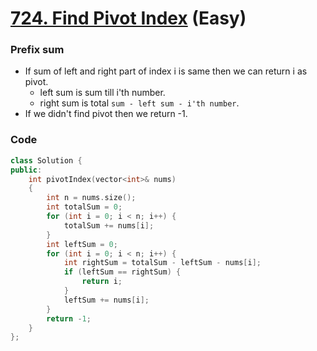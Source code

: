 # [724. Find Pivot Index](https://leetcode.com/problems/find-pivot-index/) (Easy)

### Prefix sum

-   If sum of left and right part of index i is same then we can return i as pivot.
    -   left sum is sum till i'th number.
    -   right sum is total `sum - left sum - i'th number`.
-   If we didn't find pivot then we return -1.

### Code

```cpp
class Solution {
public:
    int pivotIndex(vector<int>& nums)
    {
        int n = nums.size();
        int totalSum = 0;
        for (int i = 0; i < n; i++) {
            totalSum += nums[i];
        }
        int leftSum = 0;
        for (int i = 0; i < n; i++) {
            int rightSum = totalSum - leftSum - nums[i];
            if (leftSum == rightSum) {
                return i;
            }
            leftSum += nums[i];
        }
        return -1;
    }
};
```
